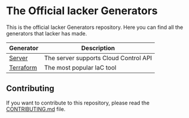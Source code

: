 # The Official Iacker Generators

This is the official Iacker Generators repository. Here you can find all the generators that Iacker has made.

| Generator | Description |
| --- | --- |
| [Server](./server/) | The server supports Cloud Control API |
| [Terraform](./terraform/) | The most popular IaC tool |

## Contributing

If you want to contribute to this repository, please read the [CONTRIBUTING.md](../CONTRIBUTING.md) file.
